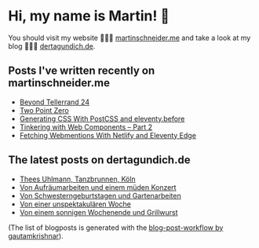 # Hi, my name is Martin! 👋 
You should visit my website 👨🏼‍💻  [martinschneider.me](https://martinschneider.me) and take a look at my blog 🤷🏼‍♂️ [dertagundich.de](https://www.dertagundich.de).

## Posts I've written recently on martinschneider.me
<!-- MSME-POST-LIST:START -->
- [Beyond Tellerrand 24](https://martinschneider.me/articles/beyond-tellerrand-24/)
- [Two Point Zero](https://martinschneider.me/articles/two-point-zero/)
- [Generating CSS With PostCSS and eleventy.before](https://martinschneider.me/articles/generating-css-with-postcss-and-eleventy-before/)
- [Tinkering with Web Components – Part 2](https://martinschneider.me/articles/tinkering-with-web-components-part-2/)
- [Fetching Webmentions With Netlify and Eleventy Edge](https://martinschneider.me/articles/fetching-webmentions-with-netlify-and-eleventy-edge/)
<!-- MSME-POST-LIST:END -->

## The latest posts on dertagundich.de
<!-- DTUI-POST-LIST:START -->
- [Thees Uhlmann, Tanzbrunnen, Köln](https://www.dertagundich.de/2025/04/thees-uhlmann-tanzbrunnen-koln)
- [Von Aufräumarbeiten und einem müden Konzert](https://www.dertagundich.de/2025/03/von-aufraumarbeiten-und-einem-muden-konzert)
- [Von Schwesterngeburtstagen und Gartenarbeiten](https://www.dertagundich.de/2025/03/von-schwesterngeburtstagen-und-gartenarbeiten)
- [Von einer unspektakulären Woche](https://www.dertagundich.de/2025/03/von-einer-unspektakularen-woche)
- [Von einem sonnigen Wochenende und Grillwurst](https://www.dertagundich.de/2025/03/von-einem-sonnigen-wochenende-und-grillwurst)
<!-- DTUI-POST-LIST:END -->

(The list of blogposts is generated with the [blog-post-workflow by gautamkrishnar](https://github.com/gautamkrishnar/blog-post-workflow)).
